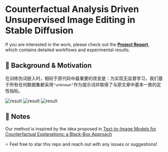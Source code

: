 # Counterfactual Analysis Driven Unsupervised Image Editing in Stable Diffusion


If you are interested in the work, please check out the [**Project Report**](Research_project_2.pdf), which contains detailed workflows and experimental results.  

## 📌 Background & Motivation

在训练伪词嵌入时，相较于原代码中最重要的改变是：为实现无监督学习，我们基于所有任何数据集都采用``"unknown"``作为提示词并取得了与原文章中基本一致的定性指标。

![result](IMAGE/result.jpg)
![result](IMAGE/result.jpg)
![result](IMAGE/result.jpg)

## 📝 Notes
Our method is inspired by the idea proposed in [Text-to-Image Models for Counterfactual Explanations: a Black-Box Approach](https://arxiv.org/abs/2309.07944)

⭐️ Feel free to star this repo and reach out with any issues or suggestions!
